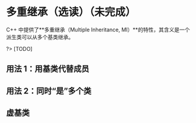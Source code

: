# 多重继承（选读）（未完成）

C++ 中提供了**多重继承（Multiple Inheritance, MI）**的特性，其含义是一个派生类可以从多个基类继承。

?> [TODO]

## 用法 1：用基类代替成员

## 用法 2：同时“是”多个类

## 虚基类
